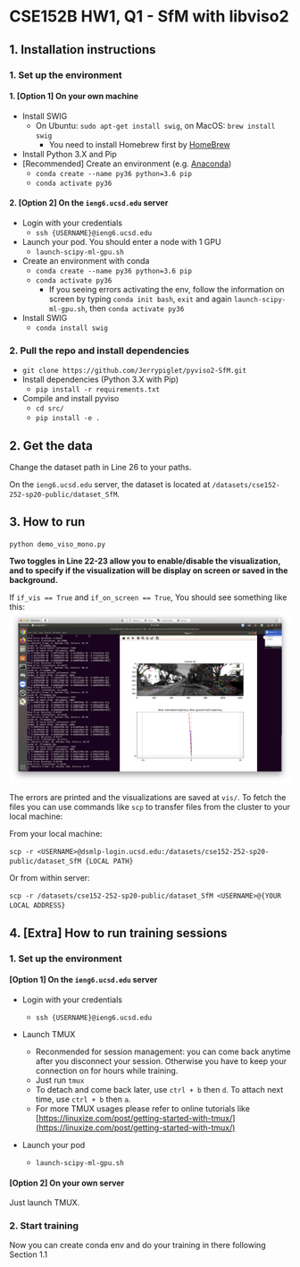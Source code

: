 # CSE152B HW1, Q1 - SfM with libviso2

## 1. Installation instructions
### 1. Set up the environment
#### 1. [Option 1] On your own machine
- Install SWIG
    - On Ubuntu: `sudo apt-get install swig`, on MacOS: `brew install swig`
        - You need to install Homebrew first by [HomeBrew](https://brew.sh/)
- Install Python 3.X and Pip
- [Recommended] Create an environment (e.g. [Anaconda](https://docs.conda.io/en/latest/miniconda.html))
    - ``conda create --name py36 python=3.6 pip``
    - ``conda activate py36``
    
#### 2. [Option 2] On the ``ieng6.ucsd.edu`` server
- Login with your credentials
    - `ssh {USERNAME}@ieng6.ucsd.edu`
- Launch your pod. You should enter a node with 1 GPU
    - ``launch-scipy-ml-gpu.sh``
- Create an environment with conda
    - ``conda create --name py36 python=3.6 pip``
    - ``conda activate py36``
        - If you seeing errors activating the env, follow the information on screen by typing `conda init bash`, `exit` and again ``launch-scipy-ml-gpu.sh``, then ``conda activate py36``
- Install SWIG
    - ``conda install swig``
    
### 2. Pull the repo and install dependencies
- ``git clone https://github.com/Jerrypiglet/pyviso2-SfM.git``
- Install dependencies (Python 3.X with Pip)
    - ``pip install -r requirements.txt``
- Compile and install pyviso
    - ``cd src/``
    - ``pip install -e .``

## 2. Get the data
Change the dataset path in Line 26 to your paths. 

On the ``ieng6.ucsd.edu`` server, the dataset is located at `/datasets/cse152-252-sp20-public/dataset_SfM`.

## 3. How to run
``python demo_viso_mono.py``

**Two toggles in Line 22-23 allow you to enable/disable the visualization, and to specify if the visualization will be display on screen or saved in the background.**

If ``if_vis == True`` and ``if_on_screen == True``, You should see something like this:
![](demo.png)

The errors are printed and the visualizations are saved at ``vis/``. To fetch the files you can use commands like `scp` to transfer files from the cluster to your local machine:

From your local machine: 

``scp -r <USERNAME>@dsmlp-login.ucsd.edu:/datasets/cse152-252-sp20-public/dataset_SfM {LOCAL PATH}``

Or from within server:

``scp -r /datasets/cse152-252-sp20-public/dataset_SfM <USERNAME>@{YOUR LOCAL ADDRESS}``



## 4. [Extra] How to run training sessions

### 1. Set up the environment

#### [Option 1] On the ``ieng6.ucsd.edu`` server

- Login with your credentials
    - `ssh {USERNAME}@ieng6.ucsd.edu`

-  Launch TMUX
    - Reconmended for session management: you can come back anytime after you disconnect your session. Otherwise you have to keep your connection on for hours while training.
    - Just run ``tmux``
    - To detach and come back later, use `ctrl + b` then `d`. To attach next time, use `ctrl + b` then `a`.
    - For more TMUX usages please refer to online tutorials like [https://linuxize.com/post/getting-started-with-tmux/](https://linuxize.com/post/getting-started-with-tmux/)

-  Launch your pod
    - `launch-scipy-ml-gpu.sh`

#### [Option 2] On your own server
Just launch TMUX.

### 2. Start training
Now you can create conda env and do your training in there following Section 1.1


